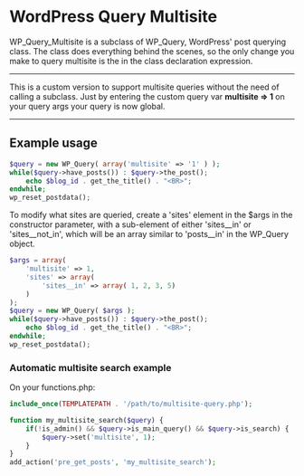 # WordPress Query Multisite

WP_Query_Multisite is a subclass of WP_Query, WordPress' post querying class. The class does everything behind the scenes, so the only change you make to query multisite is the in the class declaration expression.

----------------

This is a custom version to support multisite queries without the need of calling a subclass. Just by entering the custom query var **multisite => 1** on your query args your query is now global.

-----------------

## Example usage

```php
$query = new WP_Query( array('multisite' => '1' ) );
while($query->have_posts()) : $query->the_post();
    echo $blog_id . get_the_title() . "<BR>";
endwhile; 
wp_reset_postdata();
```

To modify what sites are queried, create a 'sites' element in the $args in the constructor parameter, with a sub-element of either 'sites__in' or 'sites__not_in', which will be an array similar to 'posts__in' in the WP_Query object. 

```php
$args = array(
	'multisite' => 1,
	'sites' => array(
		'sites__in' => array( 1, 2, 3, 5)
	)
);
$query = new WP_Query( $args );
while($query->have_posts()) : $query->the_post();
    echo $blog_id . get_the_title() . "<BR>";
endwhile; 
wp_reset_postdata();
```

### Automatic multisite search example

On your functions.php:

```php
include_once(TEMPLATEPATH . '/path/to/multisite-query.php');

function my_multisite_search($query) {
	if(!is_admin() && $query->is_main_query() && $query->is_search) {
		$query->set('multisite', 1);
	}
}
add_action('pre_get_posts', 'my_multisite_search');
```